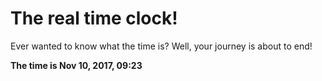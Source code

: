 # The real time clock!

Ever wanted to know what the time is? Well, your journey is about to end!

**The time is Nov 10, 2017, 09:23**